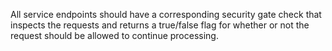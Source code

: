 All service endpoints should have a corresponding security gate check that inspects the requests and returns a true/false flag for whether or not the request should be allowed to continue processing.